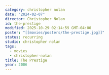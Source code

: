 ```yaml
---
category: christopher nolan
date: "2024-02-07"
director: Christopher Nolan
id: the-prestige
modified: 2025-10-29 02:14:59 GMT-04:00
poster: "[[movies/posters/the-prestige.jpg]]"
status: recurring
studio: christopher nolan
tags:
  - movies
  - christopher-nolan
title: The Prestige
year: 2006
---
```

